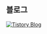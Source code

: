 ## 블로그
[![Tistory Blog](https://img.shields.io/badge/Tistory-Blog-orange?style=flat-square&logo=tistory&logoColor=white)](https://seokjin1205.tistory.com/1)
